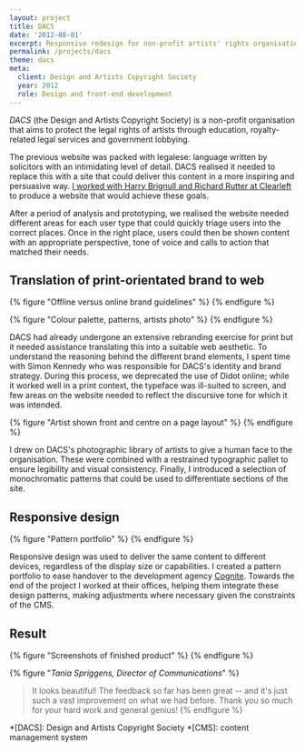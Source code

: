 ```yaml
---
layout: project
title: DACS
date: '2012-08-01'
excerpt: Responsive redesign for non-profit artists' rights organisation.
permalink: /projects/dacs
theme: dacs
meta:
  client: Design and Artists Copyright Society
  year: 2012
  role: Design and front-end development
---
```

_DACS_ (the Design and Artists Copyright Society) is a non-profit organisation that aims to protect the legal rights of artists through education, royalty-related legal services and government lobbying.

The previous website was packed with legalese: language written by solicitors with an intimidating level of detail. DACS realised it needed to replace this with a site that could deliver this content in a more inspiring and persuasive way. [I worked with Harry Brignull and Richard Rutter at Clearleft][1] to produce a website that would achieve these goals.

After a period of analysis and prototyping, we realised the website needed different areas for each user type that could quickly triage users into the correct places. Once in the right place, users could then be shown content with an appropriate perspective, tone of voice and calls to action that matched their needs.

## Translation of print-orientated brand to web
{% figure "Offline versus online brand guidelines" %}
{% endfigure %}

{% figure "Colour palette, patterns, artists photo" %}
{% endfigure %}

DACS had already undergone an extensive rebranding exercise for print but it needed assistance translating this into a suitable web aesthetic. To understand the reasoning behind the different brand elements, I spent time with Simon Kennedy who was responsible for DACS's identity and brand strategy. During this process, we deprecated the use of Didot online; while it worked well in a print context, the typeface was ill-suited to screen, and few areas on the website needed to reflect the discursive tone for which it was intended.

{% figure "Artist shown front and centre on a page layout" %}
{% endfigure %}

I drew on DACS's photographic library of artists to give a human face to the organisation. These were combined with a restrained typographic pallet to ensure legibility and visual consistency. Finally, I introduced a selection of monochromatic patterns that could be used to differentiate sections of the site.

## Responsive design
{% figure "Pattern portfolio" %}
{% endfigure %}

Responsive design was used to deliver the same content to different devices, regardless of the display size or capabilities. I created a pattern portfolio to ease handover to the development agency [Cognite][2]. Towards the end of the project I worked at their offices, helping them integrate these design patterns, making adjustments where necessary given the constraints of the CMS.

## Result
{% figure "Screenshots of finished product" %}
{% endfigure %}

{% figure "<cite>Tania Spriggens, Director of Communications</cite>" %}
> It looks beautiful! The feedback so far has been great -- and it's just such a vast improvement on what we had before. Thank you so much for your hard work and general genius!
{% endfigure %}

[1]: http://clearleft.com/made/dacs
[2]: http://www.cognite.co.uk/

*[DACS]: Design and Artists Copyright Society
*[CMS]: content management system
